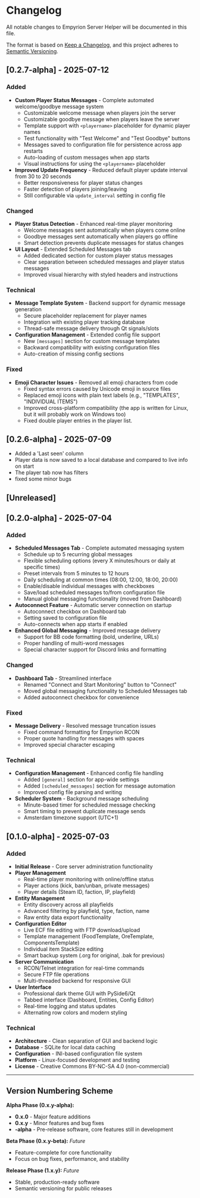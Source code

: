 # Changelog

All notable changes to Empyrion Server Helper will be documented in this file.

The format is based on [Keep a Changelog](https://keepachangelog.com/en/1.0.0/),
and this project adheres to [Semantic Versioning](https://semver.org/spec/v2.0.0.html).

## [0.2.7-alpha] - 2025-07-12

### Added
- **Custom Player Status Messages** - Complete automated welcome/goodbye message system
  - Customizable welcome message when players join the server
  - Customizable goodbye message when players leave the server
  - Template support with `<playername>` placeholder for dynamic player names
  - Test functionality with "Test Welcome" and "Test Goodbye" buttons
  - Messages saved to configuration file for persistence across app restarts
  - Auto-loading of custom messages when app starts
  - Visual instructions for using the `<playername>` placeholder
- **Improved Update Frequency** - Reduced default player update interval from 30 to 20 seconds
  - Better responsiveness for player status changes
  - Faster detection of players joining/leaving
  - Still configurable via `update_interval` setting in config file

### Changed
- **Player Status Detection** - Enhanced real-time player monitoring
  - Welcome messages sent automatically when players come online
  - Goodbye messages sent automatically when players go offline
  - Smart detection prevents duplicate messages for status changes
- **UI Layout** - Extended Scheduled Messages tab
  - Added dedicated section for custom player status messages
  - Clear separation between scheduled messages and player status messages
  - Improved visual hierarchy with styled headers and instructions

### Technical
- **Message Template System** - Backend support for dynamic message generation
  - Secure placeholder replacement for player names
  - Integration with existing player tracking database
  - Thread-safe message delivery through Qt signals/slots
- **Configuration Management** - Extended config file support
  - New `[messages]` section for custom message templates
  - Backward compatibility with existing configuration files
  - Auto-creation of missing config sections

### Fixed
- **Emoji Character Issues** - Removed all emoji characters from code
  - Fixed syntax errors caused by Unicode emoji in source files
  - Replaced emoji icons with plain text labels (e.g., "TEMPLATES", "INDIVIDUAL ITEMS")
  - Improved cross-platform compatibility (the app is written for Linux, but it will probably work on Windows too)
  - Fixed double player entries  in the player list.

## [0.2.6-alpha] - 2025-07-09
- Added a 'Last seen' column
- Player data is now saved to a local database and compared to live info on start
- The player tab now has filters
- fixed some minor bugs

## [Unreleased]

## [0.2.0-alpha] - 2025-07-04

### Added
- **Scheduled Messages Tab** - Complete automated messaging system
  - Schedule up to 5 recurring global messages
  - Flexible scheduling options (every X minutes/hours or daily at specific times)
  - Preset intervals from 5 minutes to 12 hours
  - Daily scheduling at common times (08:00, 12:00, 18:00, 20:00)
  - Enable/disable individual messages with checkboxes
  - Save/load scheduled messages to/from configuration file
  - Manual global messaging functionality (moved from Dashboard)
- **Autoconnect Feature** - Automatic server connection on startup
  - Autoconnect checkbox on Dashboard tab
  - Setting saved to configuration file
  - Auto-connects when app starts if enabled
- **Enhanced Global Messaging** - Improved message delivery
  - Support for BB code formatting (bold, underline, URLs)
  - Proper handling of multi-word messages
  - Special character support for Discord links and formatting

### Changed
- **Dashboard Tab** - Streamlined interface
  - Renamed "Connect and Start Monitoring" button to "Connect"
  - Moved global messaging functionality to Scheduled Messages tab
  - Added autoconnect checkbox for convenience

### Fixed
- **Message Delivery** - Resolved message truncation issues
  - Fixed command formatting for Empyrion RCON
  - Proper quote handling for messages with spaces
  - Improved special character escaping

### Technical
- **Configuration Management** - Enhanced config file handling
  - Added `[general]` section for app-wide settings
  - Added `[scheduled_messages]` section for message automation
  - Improved config file parsing and writing
- **Scheduler System** - Background message scheduling
  - Minute-based timer for scheduled message checking
  - Smart timing to prevent duplicate message sends
  - Amsterdam timezone support (UTC+1)

## [0.1.0-alpha] - 2025-07-03

### Added
- **Initial Release** - Core server administration functionality
- **Player Management** 
  - Real-time player monitoring with online/offline status
  - Player actions (kick, ban/unban, private messages)
  - Player details (Steam ID, faction, IP, playfield)
- **Entity Management**
  - Entity discovery across all playfields
  - Advanced filtering by playfield, type, faction, name
  - Raw entity data export functionality
- **Configuration Editor**
  - Live ECF file editing with FTP download/upload
  - Template management (FoodTemplate, OreTemplate, ComponentsTemplate)
  - Individual item StackSize editing
  - Smart backup system (.org for original, .bak for previous)
- **Server Communication**
  - RCON/Telnet integration for real-time commands
  - Secure FTP file operations
  - Multi-threaded backend for responsive GUI
- **User Interface**
  - Professional dark theme GUI with PySide6/Qt
  - Tabbed interface (Dashboard, Entities, Config Editor)
  - Real-time logging and status updates
  - Alternating row colors and modern styling

### Technical
- **Architecture** - Clean separation of GUI and backend logic
- **Database** - SQLite for local data caching
- **Configuration** - INI-based configuration file system
- **Platform** - Linux-focused development and testing
- **License** - Creative Commons BY-NC-SA 4.0 (non-commercial)

---

## Version Numbering Scheme

**Alpha Phase (0.x.y-alpha):**
- **0.x.0** - Major feature additions
- **0.x.y** - Minor features and bug fixes
- **-alpha** - Pre-release software, core features still in development

**Beta Phase (0.x.y-beta):** *Future*
- Feature-complete for core functionality
- Focus on bug fixes, performance, and stability

**Release Phase (1.x.y):** *Future*
- Stable, production-ready software
- Semantic versioning for public releases
